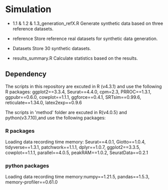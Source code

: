 # Simulation

- 1.1 & 1.2 & 1.3_generation_refX.R Generate synthetic data based on three reference datasets.

- reference Store reference real datasets for synthetic data generation.

- Datasets Store 30 synthetic datasets.

- results_summary.R Calculate statistics based on the results.


## Dependency
The scripts in this repository are excuted in R (v4.3.1) and use the following R packages:
ggplot2==3.3.4, Seurat==4.4.0, cpm=2.3, PRROC==1.3.1, ggpubr==0.6.0, cowplot==1.1.1, ggforce==0.4.1, SRTsim==0.99.6, reticulate==1.34.0, latex2exp==0.9.6

The scripts in 'method' folder are excuted in R(v4.0.5) and python(v3.7.10),and use the following packages:
### R packages
Loading data recording time memory: Seurat==4.0.1, Giotto==1.0.4, tidyverse==1.3.1, patchwork==1.1.1, dplyr==1.0.7, ggplot2==3.3.5, cowplot==1.1.1, parallel==4.0.5, peakRAM==1.0.2, SeuratData==0.2.1

### python packages
Loading data recording time memory:numpy==1.21.5, pandas==1.5.3, memory-profiler==0.61.0
